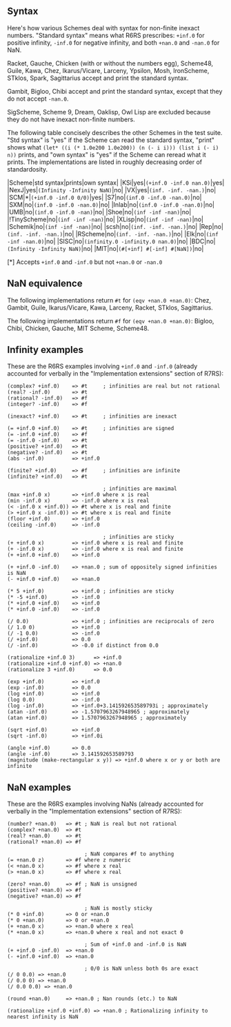 ## Syntax

Here's how various Schemes deal with syntax for non-finite inexact numbers.  "Standard syntax" means what R6RS prescribes: `+inf.0` for positive infinity, `-inf.0` for negative infinity, and both `+nan.0` and `-nan.0` for NaN.

Racket, Gauche, Chicken (with or without the numbers egg), Scheme48, Guile, Kawa, Chez, Ikarus/Vicare, Larceny, Ypsilon, Mosh, IronScheme, STklos, Spark, Sagittarius accept and print the standard syntax.

Gambit, Bigloo, Chibi accept and print the standard syntax, except that they do not accept `-nan.0`.

SigScheme, Scheme 9, Dream, Oaklisp, Owl Lisp are excluded because they do not have inexact non-finite numbers.

The following table concisely describes the other Schemes in the test suite.  "Std syntax" is "yes" if the Scheme can read the standard syntax, "print" shows what `(let* ((i (* 1.0e200 1.0e200)) (n (- i i))) (list i (- i) n))` prints, and "own syntax" is "yes" if the Scheme can reread what it prints.  The implementations are listed in roughly decreasing order of standardosity.

|Scheme|std syntax|prints|own syntax|
|KSi|yes|`(+inf.0 -inf.0 nan.0)`|yes|
|NexJ|yes|`(Infinity -Infinity NaN)`|no|
|VX|yes|`(inf. -inf. -nan.)`|no|
|SCM|*|`(+inf.0 -inf.0 0/0)`|yes|
|S7|no|`(inf.0 -inf.0 -nan.0)`|no|
|SXM|no|`(inf.0 -inf.0 -nan.0)`|no|
|Inlab|no|`(inf.0 -inf.0 -nan.0)`|no|
|UMB|no|`(inf.0 -inf.0 -nan)`|no|
|Shoe|no|`(inf -inf -nan)`|no|
|!TinyScheme|no|`(inf -inf -nan)`|no|
|XLisp|no|`(inf -inf -nan)`|no|
|Schemik|no|`(inf -inf -nan)`|no|
|scsh|no|`(inf. -inf. -nan.)`|no|
|Rep|no|`(inf. -inf. -nan.)`|no|
|RScheme|no|`(inf. -inf. -nan.)`|no|
|Elk|no|`(inf -inf -nan.0)`|no|
|SISC|no|`(infinity.0 -infinity.0 nan.0)`|no|
|BDC|no|`(Infinity -Infinity NaN)`|no|
|MIT|no|`(#[+inf] #[-inf] #[NaN])`|no|

[*] Accepts `+inf.0` and `-inf.0` but not `+nan.0` or `-nan.0`

## NaN equivalence

The following implementations return `#t` for `(eqv +nan.0 +nan.0)`: Chez, Gambit, Guile, Ikarus/Vicare, Kawa, Larceny, Racket, STklos, Sagittarius.

The following implementations return `#f` for `(eqv +nan.0 +nan.0)`: Bigloo, Chibi, Chicken, Gauche, MIT Scheme, Scheme48.

## Infinity examples

These are the R6RS examples involving `+inf.0` and `-inf.0` (already accounted for verbally in the "Implementation extensions" section of R7RS):

```
(complex? +inf.0)    => #t     ; infinities are real but not rational
(real? -inf.0)       => #t
(rational? -inf.0)   => #f
(integer? -inf.0)    => #f

(inexact? +inf.0)    => #t     ; infinities are inexact

(= +inf.0 +inf.0)    => #t     ; infinities are signed
(= -inf.0 +inf.0)    => #f
(= -inf.0 -inf.0)    => #t
(positive? +inf.0)   => #t
(negative? -inf.0)   => #t
(abs -inf.0)         => +inf.0

(finite? +inf.0)     => #f     ; infinities are infinite
(infinite? +inf.0)   => #t

                               ; infinities are maximal
(max +inf.0 x)       => +inf.0 where x is real
(min -inf.0 x)       => -inf.0 where x is real
(< -inf.0 x +inf.0)) => #t where x is real and finite
(> +inf.0 x -inf.0)) => #t where x is real and finite
(floor +inf.0)       => +inf.0
(ceiling -inf.0)     => -inf.0

                               ; infinities are sticky
(+ +inf.0 x)         => +inf.0 where x is real and finite
(+ -inf.0 x)         => -inf.0 where x is real and finite
(+ +inf.0 +inf.0)    => +inf.0

(+ +inf.0 -inf.0)    => +nan.0 ; sum of oppositely signed infinities is NaN
(- +inf.0 +inf.0)    => +nan.0

(* 5 +inf.0)         => +inf.0 ; infinities are sticky
(* -5 +inf.0)        => -inf.0
(* +inf.0 +inf.0)    => +inf.0
(* +inf.0 -inf.0)    => -inf.0

(/ 0.0)              => +inf.0 ; infinities are reciprocals of zero
(/ 1.0 0)            => +inf.0
(/ -1 0.0)           => -inf.0
(/ +inf.0)           => 0.0
(/ -inf.0)           => -0.0 if distinct from 0.0 

(rationalize +inf.0 3)      => +inf.0
(rationalize +inf.0 +inf.0) => +nan.0
(rationalize 3 +inf.0)      => 0.0

(exp +inf.0)         => +inf.0
(exp -inf.0)         => 0.0
(log +inf.0)         => +inf.0
(log 0.0)            => -inf.0
(log -inf.0)         => +inf.0+3.141592653589793i ; approximately
(atan -inf.0)        => -1.5707963267948965 ; approximately
(atan +inf.0)        => 1.5707963267948965 ; approximately

(sqrt +inf.0)        => +inf.0
(sqrt -inf.0)        => +inf.0i

(angle +inf.0)       => 0.0
(angle -inf.0)       => 3.141592653589793
(magnitude (make-rectangular x y)) => +inf.0 where x or y or both are infinite
```

## NaN examples

These are the R6RS examples involving NaNs (already accounted for verbally in the "Implementation extensions" section of R7RS):

```
(number? +nan.0)   => #t ; NaN is real but not rational
(complex? +nan.0)  => #t
(real? +nan.0)     => #t
(rational? +nan.0) => #f

                         ; NaN compares #f to anything
(= +nan.0 z)       => #f where z numeric
(< +nan.0 x)       => #f where x real
(> +nan.0 x)       => #f where x real

(zero? +nan.0)     => #f ; NaN is unsigned
(positive? +nan.0) => #f
(negative? +nan.0) => #f

                         ; NaN is mostly sticky
(* 0 +inf.0)       => 0 or +nan.0
(* 0 +nan.0)       => 0 or +nan.0
(+ +nan.0 x)       => +nan.0 where x real
(* +nan.0 x)       => +nan.0 where x real and not exact 0

                         ; Sum of +inf.0 and -inf.0 is NaN
(+ +inf.0 -inf.0)  => +nan.0
(- +inf.0 +inf.0)  => +nan.0

                         ; 0/0 is NaN unless both 0s are exact
(/ 0 0.0) => +nan.0
(/ 0.0 0) => +nan.0
(/ 0.0 0.0) => +nan.0

(round +nan.0)     => +nan.0 ; Nan rounds (etc.) to NaN

(rationalize +inf.0 +inf.0) => +nan.0 ; Rationalizing infinity to nearest infinity is NaN
```
